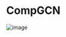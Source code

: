 # CompGCN

![image](https://github.com/user-attachments/assets/26b20f76-d986-4988-81b3-f681177ce0db)
